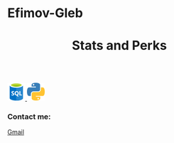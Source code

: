# Efimov-Gleb
<h1 align='center'>Stats and Perks</h1><br/><br/>
<p float = "left">
  <a href='https://en.wikipedia.org/wiki/SQL'>
    <img src="sql.svg" width="40px" height="40px"/>
  </a>
  <a href='https://en.wikipedia.org/wiki/Python_(programming_language)'>
    <img src="Python.svg" width="40px" height="40px"/>
  </a><br/>
  
### Contact me:
<a href="mailto:efimov.glp@gmail.com">Gmail</a>
